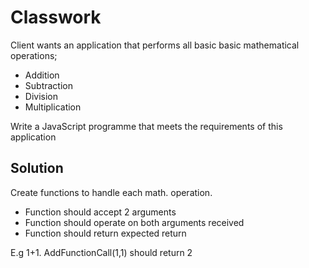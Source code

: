 # Classwork
Client wants an application that performs all basic basic mathematical
operations;
- Addition 
- Subtraction 
- Division 
- Multiplication 

Write a JavaScript programme that meets the requirements of this application

## Solution
Create functions to handle each math. operation.
- Function should accept 2 arguments
- Function should operate on both arguments received
- Function should return expected return 

E.g 1+1. AddFunctionCall(1,1) should return 2